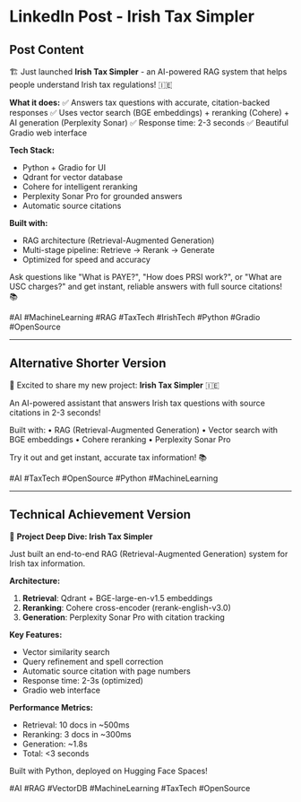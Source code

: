 # LinkedIn Post - Irish Tax Simpler

## Post Content

🏗️ Just launched **Irish Tax Simpler** - an AI-powered RAG system that helps people understand Irish tax regulations! 🇮🇪

**What it does:**
✅ Answers tax questions with accurate, citation-backed responses
✅ Uses vector search (BGE embeddings) + reranking (Cohere) + AI generation (Perplexity Sonar)
✅ Response time: 2-3 seconds
✅ Beautiful Gradio web interface

**Tech Stack:**
- Python + Gradio for UI
- Qdrant for vector database
- Cohere for intelligent reranking
- Perplexity Sonar Pro for grounded answers
- Automatic source citations

**Built with:**
- RAG architecture (Retrieval-Augmented Generation)
- Multi-stage pipeline: Retrieve → Rerank → Generate
- Optimized for speed and accuracy

Ask questions like "What is PAYE?", "How does PRSI work?", or "What are USC charges?" and get instant, reliable answers with full source citations! 📚

#AI #MachineLearning #RAG #TaxTech #IrishTech #Python #Gradio #OpenSource

---

## Alternative Shorter Version

🚀 Excited to share my new project: **Irish Tax Simpler** 🇮🇪

An AI-powered assistant that answers Irish tax questions with source citations in 2-3 seconds!

Built with:
• RAG (Retrieval-Augmented Generation)
• Vector search with BGE embeddings
• Cohere reranking
• Perplexity Sonar Pro

Try it out and get instant, accurate tax information! 📚

#AI #TaxTech #OpenSource #Python #MachineLearning

---

## Technical Achievement Version

🎯 **Project Deep Dive: Irish Tax Simpler**

Just built an end-to-end RAG (Retrieval-Augmented Generation) system for Irish tax information.

**Architecture:**
1. **Retrieval**: Qdrant + BGE-large-en-v1.5 embeddings
2. **Reranking**: Cohere cross-encoder (rerank-english-v3.0)
3. **Generation**: Perplexity Sonar Pro with citation tracking

**Key Features:**
- Vector similarity search
- Query refinement and spell correction
- Automatic source citation with page numbers
- Response time: 2-3s (optimized)
- Gradio web interface

**Performance Metrics:**
- Retrieval: 10 docs in ~500ms
- Reranking: 3 docs in ~300ms
- Generation: ~1.8s
- Total: <3 seconds

Built with Python, deployed on Hugging Face Spaces! 

#AI #RAG #VectorDB #MachineLearning #TaxTech #OpenSource

